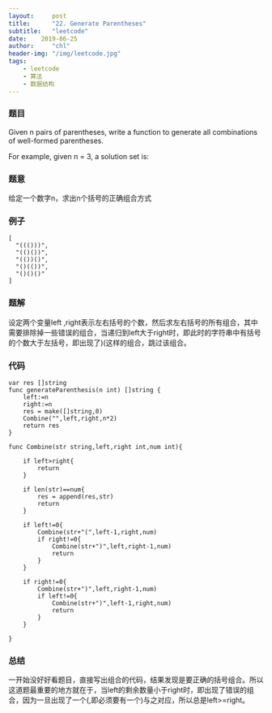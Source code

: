 ```yaml
---
layout:     post
title:      "22. Generate Parentheses"
subtitle:   "leetcode"
date:    2019-06-25
author:     "chl"
header-img: "/img/leetcode.jpg"
tags:
    - leetcode
    - 算法
    - 数据结构
--- 
```


### 题目
Given n pairs of parentheses, write a function to generate all combinations of well-formed parentheses.

For example, given n = 3, a solution set is:
### 题意
给定一个数字n，求出n个括号的正确组合方式

### 例子

```
[
  "((()))",
  "(()())",
  "(())()",
  "()(())",
  "()()()"
]
```
### 题解
设定两个变量left ,right表示左右括号的个数，然后求左右括号的所有组合，其中需要排除掉一些错误的组合，当递归到left大于right时，即此时的字符串中有括号的个数大于左括号，即出现了)(这样的组合，跳过该组合。

### 代码

```
var res []string
func generateParenthesis(n int) []string {
    left:=n
    right:=n
    res = make([]string,0)
    Combine("",left,right,n*2)
    return res
}

func Combine(str string,left,right int,num int){
    
    if left>right{
        return
    }
    
    if len(str)==num{
        res = append(res,str)
        return
    }
    
    if left!=0{
        Combine(str+"(",left-1,right,num)
        if right!=0{
            Combine(str+")",left,right-1,num)
            return
        }
    }
    
    if right!=0{
        Combine(str+")",left,right-1,num)
        if left!=0{
            Combine(str+")",left-1,right,num)
            return
        }
    }
    
}
```
### 总结
一开始没好好看题目，直接写出组合的代码，结果发现是要正确的括号组合。所以这道题最重要的地方就在于，当left的剩余数量小于right时，即出现了错误的组合，因为一旦出现了一个(,即必须要有一个)与之对应，所以总是left>=right。
